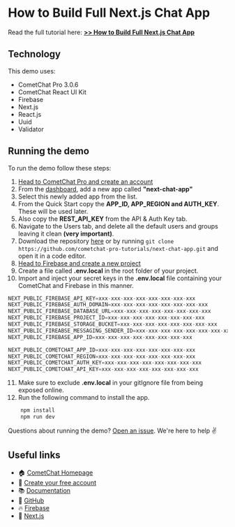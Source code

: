 # How to Build Full Next.js Chat App

Read the full tutorial here: [**>> How to Build Full Next.js Chat App**](https://www.cometchat.com/tutorials/#)

## Technology

This demo uses:

- CometChat Pro 3.0.6
- CometChat React UI Kit
- Firebase
- Next.js
- React.js
- Uuid
- Validator

## Running the demo

To run the demo follow these steps:

1. [Head to CometChat Pro and create an account](https://app.cometchat.com/signup)
2. From the [dashboard](https://app.cometchat.com/apps), add a new app called **"next-chat-app"**
3. Select this newly added app from the list.
4. From the Quick Start copy the **APP_ID, APP_REGION and AUTH_KEY**. These will be used later.
5. Also copy the **REST_API_KEY** from the API & Auth Key tab.
6. Navigate to the Users tab, and delete all the default users and groups leaving it clean **(very important)**.
7. Download the repository [here](https://github.com/cometchat-pro-tutorials/next-chat-app/archive/main.zip) or by running `git clone https://github.com/cometchat-pro-tutorials/next-chat-app.git` and open it in a code editor.
8. [Head to Firebase and create a new project](https://console.firebase.google.com)
9. Create a file called **.env.local** in the root folder of your project.
10. Import and inject your secret keys in the **.env.local** file containing your CometChat and Firebase in this manner.

```js
NEXT_PUBLIC_FIREBASE_API_KEY=xxx-xxx-xxx-xxx-xxx-xxx-xxx-xxx
NEXT_PUBLIC_FIREBASE_AUTH_DOMAIN=xxx-xxx-xxx-xxx-xxx-xxx-xxx-xxx
NEXT_PUBLIC_FIREBASE_DATABASE_URL=xxx-xxx-xxx-xxx-xxx-xxx-xxx-xxx
NEXT_PUBLIC_FIREBASE_PROJECT_ID=xxx-xxx-xxx-xxx-xxx-xxx-xxx-xxx
NEXT_PUBLIC_FIREBASE_STORAGE_BUCKET=xxx-xxx-xxx-xxx-xxx-xxx-xxx-xxx
NEXT_PUBLIC_FIREABSE_MESSAGING_SENDER_ID=xxx-xxx-xxx-xxx-xxx-xxx-xxx-xxx
NEXT_PUBLIC_FIREBASE_APP_ID=xxx-xxx-xxx-xxx-xxx-xxx-xxx-xxx

NEXT_PUBLIC_COMETCHAT_APP_ID=xxx-xxx-xxx-xxx-xxx-xxx-xxx-xxx
NEXT_PUBLIC_COMETCHAT_REGION=xxx-xxx-xxx-xxx-xxx-xxx-xxx-xxx
NEXT_PUBLIC_COMETCHAT_AUTH_KEY=xxx-xxx-xxx-xxx-xxx-xxx-xxx-xxx
NEXT_PUBLIC_COMETCHAT_API_KEY=xxx-xxx-xxx-xxx-xxx-xxx-xxx-xxx
```

11. Make sure to exclude **.env.local** in your gitIgnore file from being exposed online.
12. Run the following command to install the app.

```sh
    npm install
    npm run dev
```

Questions about running the demo? [Open an issue](https://github.com/cometchat-pro-tutorials/next-chat-app/issues). We're here to help ✌️

## Useful links

- 🏠 [CometChat Homepage](https://app.cometchat.com/signup)
- 🚀 [Create your free account](https://app.cometchat.com/apps)
- 📚 [Documentation](https://prodocs.cometchat.com)
- 👾 [GitHub](https://www.github.com/cometchat-pro)
- 🔥 [Firebase](https://console.firebase.google.com)
- 🔷 [Next.js](https://nextjs.org/)
